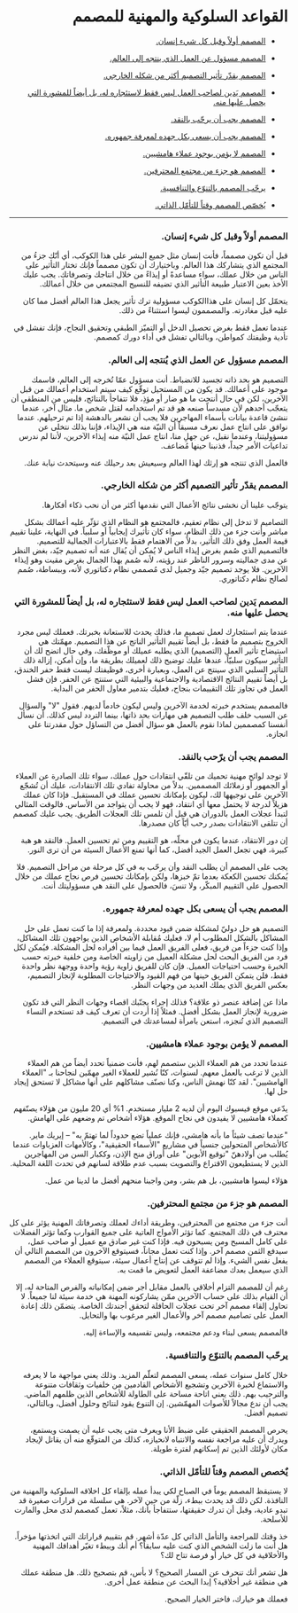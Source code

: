 <div dir="rtl">

# القواعد السلوكية والمهنية للمصمم


* [المصمم أولاً وقبل كل شيء إنسان.](#المصمم-أولاً-وقبل-كل-شيء-إنسان)

* [المصمم مسؤول عن العمل الذي ينتجه إلى العالم.](#المصمم-مسؤول-عن-العمل-الذي-يُنتجه-إلى-العالم)

* [المصمم يقدّر تأثير التصميم أكثر من شكله الخارجي.](#المصمم-يقدّر-تأثير-التصميم-أكثر-من-شكله-الخارجي)

* [المصمم يَدين لصاحب العمل ليس فقط لاستئجاره له، بل أيضاً للمشورة التي يحصل عليها منه.](#المصمم-يَدين-لصاحب-العمل-ليس-فقط-لاستئجاره-له-بل-أيضاً-للمشورة-التي-يحصل-عليها-منه)

* [المصمم يجب أن يرحّب بالنقد.](#المصمم-يجب-أن-يرّحب-بالنقد)

* [المصمم يجب أن يسعى بكل جهده لمعرفة جمهوره.](#المصمم-يجب-أن-يسعى-بكل-جهده-لمعرفة-جمهوره)

* [المصمم لا يؤمن بوجود عملاء هامشيين.](#المصمم-لا-يؤمن-بوجود-عملاء-هامشيين)

* [المصمم هو جزء من مجتمع المحترفين.](#المصمم-هو-جزء-من-مجتمع-المحترفين)

* [يرحّب المصمم بالتنوّع والتنافسية.](#يرحّب-المصمم-بالتنوّع-والتنافسية)

* [يُخصّص المصمم وقتاً للتأمّل الذاتي.](#يٌخصص-المصمم-وقتاً-للتأمّل-الذاتي)

***



### المصمم أولاً وقبل كل شيء إنسان.

قبل أن تكون مصمماً، فأنت إنسان مثل جميع البشر على هذا الكوكب، أي أنّك جزءُ من المجتمع الذي يتشاركك هذا العالم. وباختيارك أن تكون مصمماً فإنك تختار التأثير على الناس من خلال عملك، سواء مساعدةً أو إيذاءً من خلال انتاجك وتصرفاتك. يجب عليك الأخذ بعين الاعتبار طبيعة التأثير الذي تضيفه للنسيج المجتمعي من خلال أعمالك.

يتحمّل كل إنسان على هذاالكوكب مسؤولية ترك تأثير يجعل هذا العالم أفضل مما كان عليه قبل مغادرته. والمصممون ليسوا استثناءً من ذلك.

عندما تعمل فقط بغرض تحصيل الدخل أو التميّز الطبقي وتحقيق النجاح، فإنك تفشل في تأدية وظيفتك كمواطن، وبالتالي تفشل في أداء دورك كمصمم.


### المصمم مسؤول عن العمل الذي يُنتجه إلى العالم.

التصميم هو بحد ذاته تجسيد للانضباط. أنت مسؤول عمّا تُخرجه إلى العالم، فاسمك موجود على أعمالك. قد يكون من المستحيل توقّع كيف سيتم استخدام أعمالك من قبل الآخرين، لكن في حال أنتجت ما هو ضار أو مؤذِ، فلا تتفاجأ بالنتائج، فليس من المنطقي أن يتعجّب أحدهم لأن مسدساً صنعه هو قد تم استخدامه لقتل شخص ما. مثال آخر، عندما ننشئ قاعدة بيانات بأسماء المهاجرين فلا يجب أن نشعر بالدهشة إذا تم ترحيلهم. عندما نوافق على انتاج عمل نعرف مسبقاً أن النيّة منه هي الإيذاء، فإننا بذلك نتخلى عن مسؤوليتنا، وعندما نقبل، عن جهلِ منا، انتاج عمل النيّة منه إيذاء الآخرين، لأننا لم ندرس تداعيات الأمر جيداً، فذنبنا حينها مُضاعف.

فالعمل الذي تنتجه هو إرثك لهذا العالم وسيعيش بعد رحيلك عنه وسيتحدث نيابة عنك.


### المصمم يقدّر تأثير التصميم أكثر من شكله الخارجي.

يتوجّب علينا أن نخشى نتائج الأعمال التي نقدمها أكثر من أن نحب ذكاء أفكارها.

التصاميم لا تدخل إلى نظام تعقيم، فالمجتمع هو النظام الذي تؤثّر عليه أعمالك بشكل مباشر وأنت جزء من ذلك النظام، سواء كان تأثيرك إيجابياً أو سلبياً. في النهاية، علينا تقييم قيمة العمل وفق ذلك التأثير، بدلاً من الاهتمام فقط بالاعتبارات الجمالية للتصميم. فالتصميم الذي صُمم بغرض إيذاء الناس لا يُمكن أن يُقال عنه أنه تصميم جيّد، بغض النظر عن مدى جماليته وسرور الناظر عند رؤيته، لأنه صُمم بهذا الجمال بغرض مقيت وهو إيذاء الآخرين. فلا يوجد تصميم جيّد وجميل لدى مُصممي نظام دكتاتوري لأنه، وببساطة، صُمم لصالح نظام دكتاتوري.


### المصمم يَدين لصاحب العمل ليس فقط لاستئجاره له، بل أيضاً للمشورة التي يحصل عليها منه.

عندما يتم استئجارك لعمل تصميم ما، فذلك يحدث للاستعانة بخبرتك. فعملك ليس مجرد الخروج بتصميم ما فقط، بل أيضاً تقييم التأثير الناتج عن هذا التصميم. مهمّتك هي استيضاح تأثير العمل (التصميم) الذي يطلبه عميلك أو موظّفك، وفي حال اتضح لك أن التأثير سيكون سلبيّاً، عندها عليك توضيح ذلك لعميلك بطريقة ما، وإن أمكن، إزالة ذلك التأثير السلبي الذي سينتج عن العمل، وبعبارة أخرى، فوظيفتك ليست فقط حفر الخندق، بل أيضاً تقييم النتائج الاقتصادية والاجتماعية والبيئية التي ستنتج عن الحفر. فإن فشل العمل في تجاوز تلك التقييمات بنجاح، فعليك بتدمير معاول الحفر من البداية.

فالمصمم يستخدم خبرته لخدمة الآخرين وليس ليكون خادماً لديهم. فقول "لا" والسؤال عن السبب خلف طلب التصميم هي مهارات بحد ذاتها، بينما التردد ليس كذلك. أن نسأل أنفسنا كمصممين لماذا نقوم بالعمل هو سؤال أفضل من التساؤل حول مقدرتنا على انجازه.


### المصمم يجب أن يرّحب بالنقد.

لا توجد لوائح مهنية تحميك من تلقّي انتقادات حول عملك، سواء تلك الصادرة عن العملاء أو الجمهور أو زملائك المصممين. بدلاً من محاولة تفادي تلك الانتقادات، عليك أن تُشجّع الآخرين على توجيهها لك، ليكون بإمكانك تحسين عملك في المستقبل. فإذا كان عملك هزيلاً لدرجة لا يحتمل معها أي انتقاد، فهو لا يجب أن يتواجد من الأساس. فالوقت المثالي لتبدأ عجلات العمل بالدوران هي قبل أن تلمس تلك العجلات الطريق. يجب عليك كمصمم أن تتلقى الانتقادات بصدر رحب أيّاً كان مصدرها.

إن دور الانتقاد، عندما يكون في محلّه، هو التقييم ومن ثم تحسين العمل. فالنقد هو هبة كبيرة، فهي تجعل العمل الجيد أفضل، كما أنها تمنع الأعمال السيئة من أن ترى النور.

يجب على المصمم أن يطلب النقد وأن يرحّب به في كل مرحلة من مراحل التصميم. فلا يُمكنك تحسين الكعكة بعدما تمّ خبزها، ولكن بإمكانك تحسين فرص نجاح عملك من خلال الحصول على التقييم المبكّر، ولا تنسَ، فالحصول على النقد هي مسؤوليتك أنت.


### المصمم يجب أن يسعى بكل جهده لمعرفة جمهوره.

التصميم هو حل دوليّ لمشكلة ضمن قيود محددة. ولمعرفة إذا ما كنت تعمل على حل المشاكل بالشكل المطلوب أم لا، فعليك مُقابلة الأشخاص الذين يواجهون تلك المشاكل، وإذا كنت جزءاً من فريق، فعلى الفريق العمل فيما بين أفراده لحل المشكلة. فيُمكن لكل فرد من الفريق البحث لحل مشكلة العميل من زاويته الخاصة ومن خلفية خبرته حسب الخبرة وحسب احتياجات العميل. فإن كان للفريق زاوية رؤية واحدة ووجهة نظر واحدة فقط، فلن يتمكن الفريق حينها من فهم القيود والاحتياجات المطلوبة لإنجاز التصميم، بعكس الفريق الذي يملك العديد من وجهات النظر.

ماذا عن إضافة عنصر ذو علاقة؟ فذلك إجراء يجنّبك اقصاء وجهات النظر التي قد تكون ضرورية لإنجاز العمل بشكل أفضل. فمثلاً إذا أردت أن تعرف كيف قد تستخدم النساء التصميم الذي تُنجزه، استعن بامرأة لمساعدتك في التصميم.


### المصمم لا يؤمن بوجود عملاء هامشيين.

عندما تحدد من هم العملاء الذين ستصمم لهم، فأنت ضمنياً تحدد أيضاً من هم العملاء الذين لا ترغب بالعمل معهم. لسنوات، كنّا نُشير للعملاء الغير مهمّين لنجاحنا بـ "العملاء الهامشيين". لقد كنّا نهمش الناس، وكنا نصنّف مشاكلهم على أنها مشاكل لا تستحق إيجاد حل لها.

يدّعي موقع فيسبوك اليوم أن لديه 2 مليار مستخدم. 1% أي 20 مليون من هؤلاء يصنّفهم كعملاء هامشيين لا يفيدون في نجاح الموقع. هؤلاء أشخاص تم وضعهم على الهامش.

"عندما تصف شيئاً ما بأنه هامشي، فإنك عملياً تضع حدوداً لما تهتمّ به" – إيريك ماير. كالأشخاص المتحولين جنسياً في مشاريع "الأسماء الحقيقية"، وكالأمهات العزباوات عندما يُطلب من أولادهنّ "توقيع الأبوين" على أوراق منح الإذن، وككبار السن من المهاجرين الذين لا يستطيعون الاقتراع والتصويت بسبب عدم طلاقة لسانهم في تحدث اللغة المحلية.

هؤلاء ليسوا هامشيين، بل هم بشر، ومن واجبنا منحهم أفضل ما لدينا من عمل.


### المصمم هو جزء من مجتمع المحترفين.

أنت جزء من مجتمع من المحترفين، وطريقة أداءك لعملك وتصرفاتك المهنية يؤثر على كل محترف في ذلك المجتمع. كما تؤثر الأمواج العاتية على جميع القوارب وكما تؤثر الفضلات على كامل المسبح ومن يسبحون فيه. فإذا كنت غير صادق مع عميل أو صاحب عمل، سيدفع الثمن مصمم آخر. وإذا كنت تعمل مجاناً، فسيتوقع الآخرون من المصمم التالي أن يفعل نفس الشيء. وإذا لم تتوقف عن إنتاج أعمال سيئة، سيتوقع العملاء من المصمم الذي سيعمل بعدك مضاعفة العمل لتعويض ما قمت به.

رغم أن للمصمم التزام أخلاقي بالعمل مقابل أجر ضمن إمكانياته والفرص المتاحة له، إلا أن القيام بذلك على حساب الآخرين ممّن يشاركونه المهنة هي خدمة سيئة لنا جميعاً. لا تحاول إلقاء مصمم آخر تحت عجلات الحافلة لتحقق أجندتك الخاصة. يتضمّن ذلك إعادة العمل على تصاميم مصمم آخر والأعمال الغير مرغوب بها والتحايل.

فالمصمم يسعى لبناء ودعم مجتمعه، وليس تقسيمه والإساءة إليه.


### يرحّب المصمم بالتنوّع والتنافسية.

خلال كامل سنوات عمله، يسعى المصمم لتعلّم المزيد. وذلك يعني مواجهة ما لا يعرفه والاستماع لخبرة الآخرين وتشجيع الأشخاص القادمين من خلفيات وثقافات متنوعة والترحيب بهم. ذلك يعني اتاحة مساحة على الطاولة للأشخاص الذين ظلمهم الماضي. يجب أن ندع مجالاً للأصوات المهمّشين. إن التنوع يقود لنتائج وحلول أفضل، وبالتالي، تصميم أفضل.

يحرص المصمم الحقيقي على ضبط الأنا ويعرف متى يجب عليه أن يصمت ويستمع، ويدرك أن عليه مراجعة نفسه والانتباه لانحيازه، كذلك من المتوقّع منه أن يقاتل لإيجاد مكان لأولئك الذين تم إسكاتهم لفترة طويلة.


### يٌخصص المصمم وقتاً للتأمّل الذاتي.

لا يستيقظ المصمم يوماً في الصباح لكي يبدأ عمله بإلقاء كل اخلاقه السلوكية والمهنية من النافذة. لكن ذلك قد يحدث ببطء، زلّة من حين لآخر. هي سلسلة من قرارات صغيرة قد تبدو عادية، وقبل أن تدرك حقيقتها، ستتفاجأ بأنك، مثلاً، تعمل كمصمم لدى محل والمارت للأسلحة.

خذ وقتك للمراجعة والتأمل الذاتي كل عدّة أشهر. قم بتقييم قراراتك التي اتخذتها مؤخراً. هل أنت ما زلت الشخص الذي كنت عليه سابقاً؟ أم أنك وببطء تغيّر أهدافك المهنية والأخلاقية في كل خيار أو فرصة تتاح لك؟

هل تشعر أنك تنحرف عن المسار الصحيح؟ لا بأس، قم بتصحيح ذلك. هل منطقة عملك هي منطقة غير أخلاقية؟ إبدا البحث عن منطقة عمل أخرى.

فعملك هو خيارك، فاختر الخيار الصحيح.
</div>

